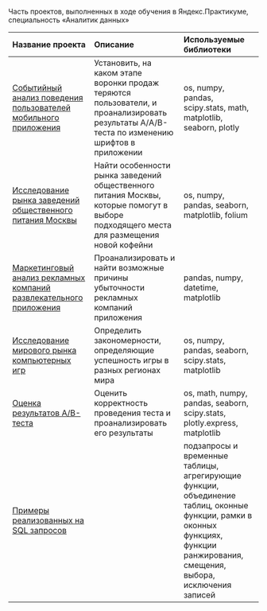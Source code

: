 Часть проектов, выполненных в ходе обучения в Яндекс.Практикуме, специальность «Аналитик данных»

| Название проекта | Описание | Используемые библиотеки |
| :-------------------------| :--------------------------------------| :----------|
|[Событийный анализ поведения пользователей мобильного приложения](Sales_funnel_AB_test/sales_funnel) | Установить, на каком этапе воронки продаж теряются пользователи, и проанализировать результаты A/А/B-теста по изменению шрифтов в приложении | os, numpy, pandas, scipy.stats, math, matplotlib, seaborn, plotly |
|[Исследование рынка заведений общественного питания Москвы](moscow_places)| Найти особенности рынка заведений общественного питания Москвы, которые помогут в выборе подходящего места для размещения новой кофейни | os, numpy, pandas, seaborn, matplotlib, folium |
|[Маркетинговый анализ рекламных компаний развлекательного приложения](advertising_campaigns_analysis) |Проанализировать и найти возможные причины убыточности рекламных компаний приложения |pandas, numpy, datetime, matplotlib |
|[Исследование мирового рынка компьютерных игр](games) | Определить закономерности, определяющие успешность игры в разных регионах мира |  os, numpy, pandas, seaborn, scipy.stats, matplotlib |
|[Оценка результатов A/B-теста](evaluation_of_AB_test_results) | Оценить корректность проведения теста и проанализировать его результаты | os, math, numpy, pandas, seaborn, scipy.stats, plotly.express, matplotlib |
|[Примеры реализованных на SQL запросов](sql_queries_examples) | | подзапросы и временные таблицы, агрегирующие функции, объединение таблиц, оконные функции, рамки в оконных функциях, функции ранжирования, смещения, выбора, исключения записей |
